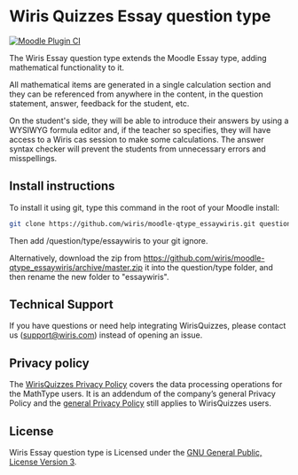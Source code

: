# Wiris Quizzes Essay question type

[![Moodle Plugin CI](https://github.com/wiris/moodle-qtype_essaywiris/actions/workflows/ci.yml/badge.svg)](https://github.com/wiris/moodle-qtype_essaywiris/actions/workflows/ci.yml)

The Wiris Essay question type extends the Moodle Essay type, adding mathematical functionality to it.

All mathematical items are generated in a single calculation section and they can be referenced from anywhere in the content, in the question statement, answer, feedback for the student, etc.

On the student's side, they will be able to introduce their answers by using a WYSIWYG formula editor and, if the teacher so specifies, they will have access to a Wiris cas session to make some calculations. The answer syntax checker will prevent the students from unnecessary errors and misspellings.

## Install instructions

To install it using git, type this command in the root of your Moodle install:

```bash
git clone https://github.com/wiris/moodle-qtype_essaywiris.git question/type/essaywiris
```

Then add /question/type/essaywiris to your git ignore.

Alternatively, download the zip from <https://github.com/wiris/moodle-qtype_essaywiris/archive/master.zip> it into the question/type folder, and then rename the new folder to "essaywiris".

## Technical Support

If you have questions or need help integrating WirisQuizzes, please contact us (support@wiris.com) instead of opening an issue.

## Privacy policy

The [WirisQuizzes Privacy Policy](https://www.wiris.com/en/wiris-quizzes-privacy-policy/) covers the data processing operations for the MathType users. It is an addendum of the company’s general Privacy Policy and the [general Privacy Policy](https://www.wiris.com/en/privacy-policy) still applies to WirisQuizzes users.

## License

Wiris Essay question type is Licensed under the [GNU General Public, License Version 3](https://www.gnu.org/licenses/gpl-3.0.en.html).
